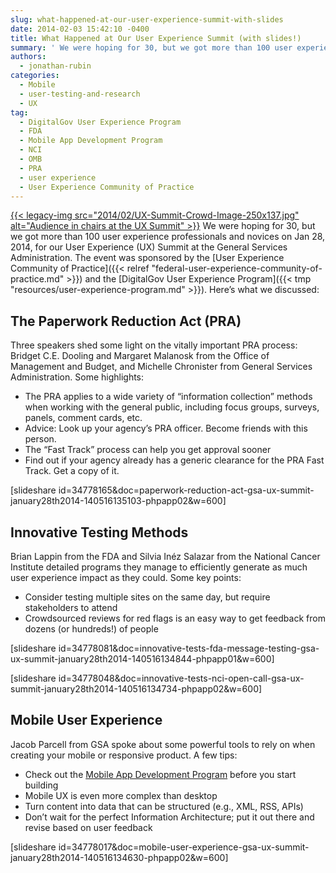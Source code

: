```yaml
---
slug: what-happened-at-our-user-experience-summit-with-slides
date: 2014-02-03 15:42:10 -0400
title: What Happened at Our User Experience Summit (with slides!)
summary: ' We were hoping for 30, but we got more than 100 user experience professionals and novices on Jan 28, 2014, for our User Experience (UX) Summit at the General Services Administration. The event was sponsored by the User Experience Community of Practice and the'
authors:
  - jonathan-rubin
categories:
  - Mobile
  - user-testing-and-research
  - UX
tag:
  - DigitalGov User Experience Program
  - FDA
  - Mobile App Development Program
  - NCI
  - OMB
  - PRA
  - user experience
  - User Experience Community of Practice
---
```


[{{< legacy-img src="2014/02/UX-Summit-Crowd-Image-250x137.jpg" alt="Audience in chairs at the UX Summit" >}}](https://s3.amazonaws.com/sitesusa/wp-content/uploads/sites/212/2014/02/UX-Summit-Crowd-Image.jpg) We were hoping for 30, but we got more than 100 user experience professionals and novices on Jan 28, 2014, for our User Experience (UX) Summit at the General Services Administration. The event was sponsored by the [User Experience Community of Practice]({{< relref "federal-user-experience-community-of-practice.md" >}}) and the [DigitalGov User Experience Program]({{< tmp "resources/user-experience-program.md" >}}). Here’s what we discussed:

## The Paperwork Reduction Act (PRA)

Three speakers shed some light on the vitally important PRA process: Bridget C.E. Dooling and Margaret Malanosk from the Office of Management and Budget, and Michelle Chronister from General Services Administration. Some highlights:

  * The PRA applies to a wide variety of “information collection” methods when working with the general public, including focus groups, surveys, panels, comment cards, etc.
  * Advice: Look up your agency&#8217;s PRA officer. Become friends with this person.
  * The “Fast Track” process can help you get approval sooner
  * Find out if your agency already has a generic clearance for the PRA Fast Track. Get a copy of it.

[slideshare id=34778165&doc=paperwork-reduction-act-gsa-ux-summit-january28th2014-140516135103-phpapp02&w=600]

## Innovative Testing Methods

Brian Lappin from the FDA and Silvia Inéz Salazar from the National Cancer Institute detailed programs they manage to efficiently generate as much user experience impact as they could. Some key points:

  * Consider testing multiple sites on the same day, but require stakeholders to attend
  * Crowdsourced reviews for red flags is an easy way to get feedback from dozens (or hundreds!) of people

[slideshare id=34778081&doc=innovative-tests-fda-message-testing-gsa-ux-summit-january28th2014-140516134844-phpapp01&w=600]
  
[slideshare id=34778048&doc=innovative-tests-nci-open-call-gsa-ux-summit-january28th2014-140516134734-phpapp02&w=600]

## Mobile User Experience

Jacob Parcell from GSA spoke about some powerful tools to rely on when creating your mobile or responsive product. A few tips:

  * Check out the [Mobile App Development Program](http://gsablogs.gsa.gov/dsic/get-it-done/mobile-application-development-program/) before you start building
  * Mobile UX is even more complex than desktop
  * Turn content into data that can be structured (e.g., XML, RSS, APIs)
  * Don’t wait for the perfect Information Architecture; put it out there and revise based on user feedback

[slideshare id=34778017&doc=mobile-user-experience-gsa-ux-summit-january28th2014-140516134630-phpapp02&w=600]